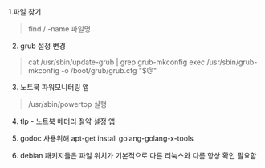 1.파일 찾기
> find / -name 파일명

2. grub 설정 변경
> cat /usr/sbin/update-grub | grep grub-mkconfig
> exec /usr/sbin/grub-mkconfig -o /boot/grub/grub.cfg "$@"

3. 노트북 파워모니터링 앱
> /usr/sbin/powertop 실행

4. tlp - 노트북 베터리 절약 설정 앱

5. godoc 사용위해 apt-get install golang-golang-x-tools
 
6. debian 패키지들은 파일 위치가 기본적으로 다른 리눅스와 다름 항상 확인 필요함